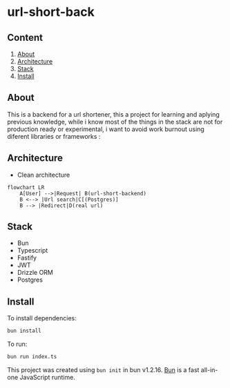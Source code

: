 # url-short-back

## Content
1. [About](#about)
2. [Architecture](#architecture)
3. [Stack](#stack)
4. [Install](#install)

## About

This is a backend for a url shortener, this a project for learning and aplying previous knowledge, while i know most of the things in the stack are not for production ready or experimental, i want to avoid work burnout using diferent libraries or frameworks :

## Architecture

- Clean architecture
```mermaid
flowchart LR
    A[User] -->|Request| B(url-short-backend)
    B <--> |Url search|C[(Postgres)]
    B --> |Redirect|D(real url)
```

## Stack

- Bun
- Typescript
- Fastify
- JWT
- Drizzle ORM
- Postgres

## Install 

To install dependencies:

```bash
bun install
```

To run:

```bash
bun run index.ts
```

This project was created using `bun init` in bun v1.2.16. [Bun](https://bun.sh) is a fast all-in-one JavaScript runtime.
